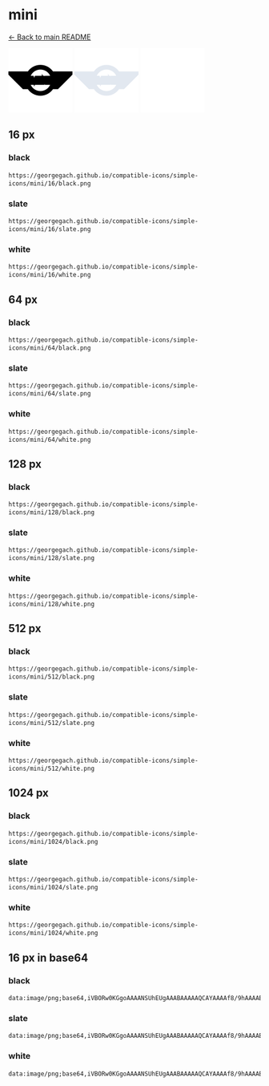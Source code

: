# mini

[← Back to main README](../../README.md)


<img src="./128/black.png" width="128" alt="mini black icon" />
<img src="./128/slate.png" width="128" alt="mini slate icon" />
<img src="./128/white.png" width="128" alt="mini white icon" />

## 16 px

### black
```
https://georgegach.github.io/compatible-icons/simple-icons/mini/16/black.png
```

### slate
```
https://georgegach.github.io/compatible-icons/simple-icons/mini/16/slate.png
```

### white
```
https://georgegach.github.io/compatible-icons/simple-icons/mini/16/white.png
```

## 64 px

### black
```
https://georgegach.github.io/compatible-icons/simple-icons/mini/64/black.png
```

### slate
```
https://georgegach.github.io/compatible-icons/simple-icons/mini/64/slate.png
```

### white
```
https://georgegach.github.io/compatible-icons/simple-icons/mini/64/white.png
```

## 128 px

### black
```
https://georgegach.github.io/compatible-icons/simple-icons/mini/128/black.png
```

### slate
```
https://georgegach.github.io/compatible-icons/simple-icons/mini/128/slate.png
```

### white
```
https://georgegach.github.io/compatible-icons/simple-icons/mini/128/white.png
```

## 512 px

### black
```
https://georgegach.github.io/compatible-icons/simple-icons/mini/512/black.png
```

### slate
```
https://georgegach.github.io/compatible-icons/simple-icons/mini/512/slate.png
```

### white
```
https://georgegach.github.io/compatible-icons/simple-icons/mini/512/white.png
```

## 1024 px

### black
```
https://georgegach.github.io/compatible-icons/simple-icons/mini/1024/black.png
```

### slate
```
https://georgegach.github.io/compatible-icons/simple-icons/mini/1024/slate.png
```

### white
```
https://georgegach.github.io/compatible-icons/simple-icons/mini/1024/white.png
```

## 16 px in base64

### black
```
data:image/png;base64,iVBORw0KGgoAAAANSUhEUgAAABAAAAAQCAYAAAAf8/9hAAAABmJLR0QA/wD/AP+gvaeTAAAAoklEQVQ4je3RuwlCQRCF4e9qKoKhYGRgJIoYWIi2YTVX7MI6bENBMFMUwcRX4ATr+qjAHw4sZ3fOLDP8+UYNc6xDs/DeKDDMvCoWqKAMb4obxrjmAQfUs5A9BhHWwAnLOKccoReHe6bzBy/VMWpBP37yqyDVIWpe6GIXD3YYoR3qJHf7tHORhTTR8hxi1esQL5hgg23ePafmubpVqPRljX94ALclNT9kAnMdAAAAAElFTkSuQmCC
```

### slate
```
data:image/png;base64,iVBORw0KGgoAAAANSUhEUgAAABAAAAAQCAYAAAAf8/9hAAAABmJLR0QA/wD/AP+gvaeTAAABEUlEQVQ4je2RPUoDcRTEf/PfKAFjYAsThC2EFHaK2Ah+XEA7vYa93kBsPUeq3EAE69zAj6BkBRPjB4FkdyxSmMTkBplyZt4w7z1YQLPINE1LP9nydZCPMQCNYjS4qFQqX/8CHl+6u+NEkCKC67aC0A2A8Tl2LnSa29lEwFO7+4EpT/XqDDPvRJEiMuKCw1dWyO8x8bjNuKfn9vtW7nAnWJ0U1Rcuztvd8BmUHwig1e5sZ+ZWqDxvYKphL+CjpBo3A0BSjZvC+zadkUEdoT2LmkUtRGETjTRDV+SHSTVujrLG8PD2vR6GwwRcR4omjoiHWGd5odDaWFt5/SszA2malvrZ0pXFCYBMoxgNLme9cQH4BerwbJEksrNvAAAAAElFTkSuQmCC
```

### white
```
data:image/png;base64,iVBORw0KGgoAAAANSUhEUgAAABAAAAAQCAYAAAAf8/9hAAAABmJLR0QA/wD/AP+gvaeTAAAAsklEQVQ4je2RMYoCQRBFX2s6CIYLRgZGi7IY7EH0Gp5G8RaeY6+hIJgpMwgmuz6TUpp2ZC/ggw9NdfUvuj68aUWt1LW6C63Uqq03qdOi1gU2QAdYRm0BXIEZ8Fca1ECvMDkBX2HWB87AT5xzGtSx2vjMpaWW06jj+58nav3Pg5xanZSL+1SP0XBUv9VhaJTdnR6TgVSYfACDWGK3WOIvMAf2KaVDWyK5URXRbUPLVzG+gRtG/N+Xi60fPQAAAABJRU5ErkJggg==
```

